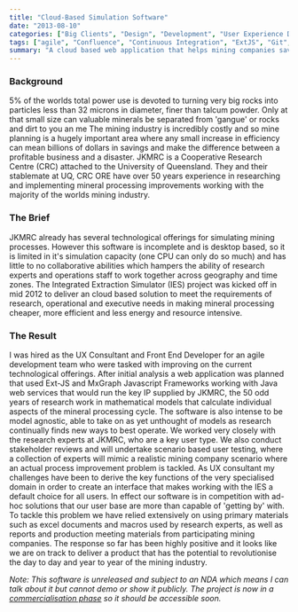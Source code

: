 ```yaml
---
title: "Cloud-Based Simulation Software"
date: "2013-08-10"
categories: ["Big Clients", "Design", "Development", "User Experience Design", "User Research", "User Testing", "Wireframes"]
tags: ["agile", "Confluence", "Continuous Integration", "ExtJS", "Git", "JavaScript", "JIRA", "MxGraph"]
summary: "A cloud based web application that helps mining companies save power, water, time and money."
---
```


### Background

5% of the worlds total power use is devoted to turning very big rocks into particles less than 32 microns in diameter, finer than talcum powder. Only at that small size can valuable minerals be separated from 'gangue' or rocks and dirt to you an me The mining industry is incredibly costly and so mine planning is a hugely important area where any small increase in efficiency can mean billions of dollars in savings and make the difference between a profitable business and a disaster. JKMRC is a Cooperative Research Centre (CRC) attached to the University of Queensland. They and their stablemate at UQ, CRC ORE have over 50 years experience in researching and implementing mineral processing improvements working with the majority of the worlds mining industry.

### The Brief

JKMRC already has several technological offerings for simulating mining processes. However this software is incomplete and is desktop based, so it is limited in it's simulation capacity (one CPU can only do so much) and has little to no collaborative abilities which hampers the ability of research experts and operations staff to work together across geography and time zones. The Integrated Extraction Simulator (IES) project was kicked off in mid 2012 to deliver an cloud based solution to meet the requirements of research, operational and executive needs in making mineral processing cheaper, more efficient and less energy and resource intensive.

### The Result

I was hired as the UX Consultant and Front End Developer for an agile development team who were tasked with improving on the current technological offerings. After initial analysis a web application was planned that used Ext-JS and MxGraph Javascript Frameworks working with Java web services that would run the key IP supplied by JKMRC, the 50 odd years of research work in mathematical models that calculate individual aspects of the mineral processing cycle. The software is also intense to be model agnostic, able to take on as yet unthought of models as research continually finds new ways to best operate. We worked very closely with the research experts at JKMRC, who are a key user type. We also conduct stakeholder reviews and will undertake scenario based user testing, where a collection of experts will mimic a realistic mining company scenario where an actual process improvement problem is tackled. As UX consultant my challenges have been to derive the key functions of the very specialised domain in order to create an interface that makes working with the IES a default choice for all users. In effect our software is in competition with ad-hoc solutions that our user base are more than capable of 'getting by' with. To tackle this problem we have relied extensively on using primary materials such as excel documents and macros used by research experts, as well as reports and production meeting materials from participating mining companies. The response so far has been highly positive and it looks like we are on track to deliver a product that has the potential to revolutionise the day to day and year to year of the mining industry.

_Note: This software is unreleased and subject to an NDA which means I can talk about it but cannot demo or show it publicly. The project is now in a [commercialisation phase](http://www.crcore.org.au/integrated-extraction-simulator.html "CRC ORE description of the IES project") so it should be accessible soon._
